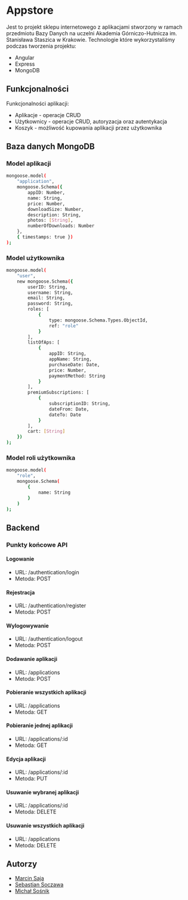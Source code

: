 # Appstore
Jest to projekt sklepu internetowego z aplikacjami stworzony w ramach przedmiotu Bazy Danych na uczelni Akademia Górniczo-Hutnicza im. Stanisława Staszica w Krakowie.
Technologie które wykorzystaliśmy podczas tworzenia projektu:
- Angular
- Express
- MongoDB

## Funkcjonalności
Funkcjonalności aplikacji:
- Aplikacje - operacje CRUD
- Użytkownicy - operacje CRUD, autoryzacja oraz autentykacja
- Koszyk - możliwość kupowania aplikacji przez użytkownika

## Baza danych MongoDB
### Model aplikacji
```sh
mongoose.model(
    "application",
    mongoose.Schema({
        appID: Number,
        name: String,
        price: Number,
        downloadSize: Number,
        description: String,
        photos: [String],
        numberOfDownloads: Number
    },
    { timestamps: true })
);
```
### Model użytkownika
```sh
mongoose.model(
    "user",
    new mongoose.Schema({
        userID: String,
        username: String,
        email: String,
        password: String,
        roles: [
            {
                type: mongoose.Schema.Types.ObjectId,
                ref: "role"
            }
        ],
        listOfAps: [
            {
                appID: String,
                appName: String,
                purchaseDate: Date,
                price: Number,
                paymentMethod: String
            }
        ],
        premiumSubscriptions: [
            {
                subscriptionID: String,
                dateFrom: Date,
                dateTo: Date
            }
        ],
        cart: [String]
    })
);
```
### Model roli użytkownika
```sh
mongoose.model(
    "role",
    mongoose.Schema(
        {
            name: String
        }
    )
);
```

## Backend
### Punkty końcowe API
#### Logowanie
- URL: /authentication/login
- Metoda: POST
#### Rejestracja
- URL: /authentication/register
- Metoda: POST
#### Wylogowywanie
- URL: /authentication/logout
- Metoda: POST
#### Dodawanie aplikacji
- URL: /applications
- Metoda: POST
#### Pobieranie wszystkich aplikacji
- URL: /applications
- Metoda: GET
#### Pobieranie jednej aplikacji
- URL: /applications/:id
- Metoda: GET
#### Edycja aplikacji
- URL: /applications/:id
- Metoda: PUT
#### Usuwanie wybranej aplikacji
- URL: /applications/:id
- Metoda: DELETE
#### Usuwanie wszystkich aplikacji
- URL: /applications
- Metoda: DELETE

## Autorzy
- [Marcin Saja](https://github.com/marcins1)
- [Sebastian Soczawa](https://github.com/socz3qqq)
- [Michał Sośnik](https://github.com/msosnik)